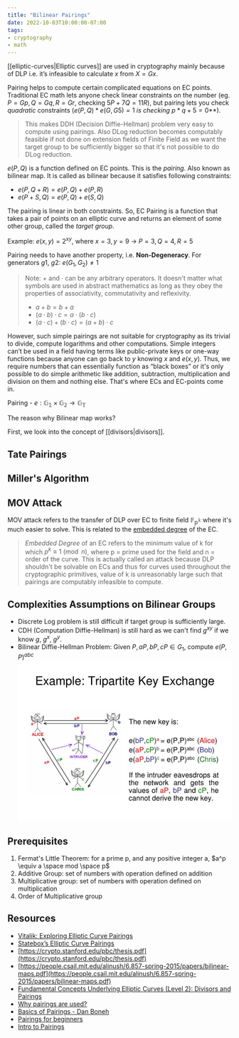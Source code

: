 ```yaml
---
title: "Bilinear Pairings"
date: 2022-10-03T10:00:00-07:00
tags:
- cryptography
- math
---
```


[[elliptic-curves|Elliptic curves]] are used in cryptography mainly because of DLP i.e. it’s infeasible to calculate $x$ from $X = Gx$.

Pairing helps to compute certain complicated equations on EC points. Traditional EC math lets anyone check linear constraints on the number (eg. $P = Gp, Q = Gq, R = Gr,$ checking $5P + 7Q = 11R$), but pairing lets you check *quadratic* constraints ($e(P,Q) * e(G,G5) = 1$ *is checking* $p*q + 5 = 0$**).

> This makes DDH (Decision Diffie-Hellman) problem very easy to compute using pairings. Also DLog reduction becomes computably feasible if not done on extension fields of Finite Field as we want the target group to be sufficiently bigger so that it's not possible to do DLog reduction.

$e(P,Q)$ is a function defined on EC points. This is the *pairing.* Also known as bilinear map. It is called as bilinear because it satisfies following constraints:

- $e(P, Q+R) = e(P, Q) + e(P, R)$
- $e(P+S, Q) = e(P, Q) + e(S, Q)$

The pairing is linear in both constraints. So, EC Pairing is a function that takes a pair of points on an elliptic curve and returns an element of some other group, called the *target group*.

Example: $e(x,y) = 2^{xy}$, where $x = 3, y = 9$ -> $P = 3, Q = 4, R = 5$

Pairing needs to have another property, i.e. **Non-Degeneracy**. For generators $g1$, $g2$: $e(G_1, G_2) \neq 1$

> Note: $+$ and $\cdot$ can be any arbitrary operators. It doesn't matter what symbols are used in abstract mathematics as long as they obey the properties of associativity, commutativity and reflexivity.
> - $a + b = b + a$
> - $(a \cdot b) \cdot c = a \cdot (b \cdot c)$
> - $(a \cdot c) + (b \cdot c) = (a + b) \cdot c$

However, such simple pairings are not suitable for cryptography as its trivial to divide, compute logarithms and other computations. Simple integers can’t be used in a field having terms like public-private keys or one-way functions because anyone can go back to $y$ knowing $x$ and $e(x,y)$. Thus, we require numbers that can essentially function as “black boxes” or it's only possible to do simple arithmetic like addition, subtraction, multiplication and division on them and nothing else. That's where ECs and EC-points come in.

Pairing - $e: \mathbb{G_1} \times \mathbb{G_2} \rightarrow \mathbb{G_T}$

The reason why Bilinear map works?

First, we look into the concept of [[divisors|divisors]].

## Tate Pairings

## Miller's Algorithm

## MOV Attack

MOV attack refers to the transfer of DLP over EC to finite field $\mathbb{F_{p^k}}$ where it's much easier to solve. This is related to the [embedded degree](https://math.stackexchange.com/questions/824123/what-is-an-embedding-degree-of-elliptic-curve) of the EC.

> *Embedded Degree* of an EC refers to the minimum value of k for which $p^k \equiv 1 \pmod{n}$, where p = prime used for the field and n = order of the curve. This is actually called an attack because DLP shouldn't be solvable on ECs and thus for curves used throughout the cryptographic primitives, value of k is unreasonably large such that pairings are computably infeasible to compute.

## Complexities Assumptions on Bilinear Groups

- Discrete Log problem is still difficult if target group is sufficiently large.
- CDH (Computation Diffie-Hellman) is still hard as we can't find $g^{xy}$ if we know $g$, $g^x$, $g^y$.
- Bilinear Diffie-Hellman Problem: Given $P, aP, bP, cP \in G_1$, compute $e(P, P)^{abc}$
	![tripartite-key-exchange](thoughts/images/example-tripartite-key-exchange.jpeg)

## Prerequisites

1. Fermat's Little Theorem: for a prime p, and any positive integer a, $a^p \equiv a \space mod \space p$
2. Additive Group: set of numbers with operation defined on addition
3. Multiplicative group: set of numbers with operation defined on multiplication
4. Order of Multiplicative group

## Resources

- [Vitalik: Exploring Elliptic Curve Pairings](https://medium.com/@VitalikButerin/exploring-elliptic-curve-pairings-c73c1864e627)
- [Statebox’s Elliptic Curve Pairings](https://blog.statebox.org/elliptic-curve-pairings-213131769fac)
- [https://crypto.stanford.edu/pbc/thesis.pdf](https://crypto.stanford.edu/pbc/thesis.pdf)
- [https://people.csail.mit.edu/alinush/6.857-spring-2015/papers/bilinear-maps.pdf](https://people.csail.mit.edu/alinush/6.857-spring-2015/papers/bilinear-maps.pdf)
- [Fundamental Concepts Underlying Elliptic Curves (Level 2): Divisors and Pairings](https://klwu.co/knowledge/ec-basics-3-divisors/)
- [Why pairings are used?](https://crypto.stackexchange.com/questions/56400/why-pairings-on-elliptic-curve-are-used)
- [Basics of Pairings - Dan Boneh](https://www.youtube.com/watch?v=F4x2kQTKYFY)
- [Pairings for beginners](https://static1.squarespace.com/static/5fdbb09f31d71c1227082339/t/5ff394720493bd28278889c6/1609798774687/PairingsForBeginners.pdf)
- [Intro to Pairings](https://www.math.uwaterloo.ca/~ajmeneze/publications/pairings.pdf)
